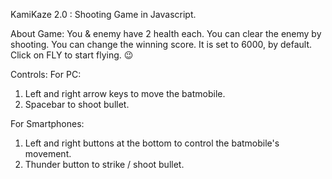 KamiKaze 2.0 : Shooting Game in Javascript.

About Game:
You & enemy have 2 health each. You can clear the enemy by shooting.
You can change the winning score. It is set to 6000, by default.
Click on FLY to start flying. 😉

Controls:
For PC:

1. Left and right arrow keys to move the batmobile.
2. Spacebar to shoot bullet.

For Smartphones:

1. Left and right buttons at the bottom to control the batmobile's movement.
2. Thunder button to strike / shoot bullet.